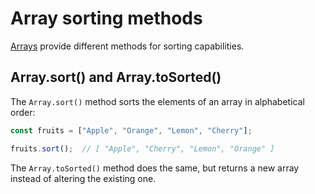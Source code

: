 # Array sorting methods

[Arrays](js_arrays.md) provide different methods for sorting capabilities.

## Array.sort() and Array.toSorted()

The `Array.sort()` method sorts the elements of an array in alphabetical order:

```js
const fruits = ["Apple", "Orange", "Lemon", "Cherry"];

fruits.sort();  // [ "Apple", "Cherry", "Lemon", "Orange" ]
```

The `Array.toSorted()` method does the same, but returns a new array instead of altering the existing one.